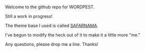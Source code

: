 Welcome to the github repo for WORDPEST.

Still a work in progress!

The theme base I used is called [SAFARNAMA](https://github.com/hemangsk/safarnama).

I've begun to modify the heck out of it to make it a little more "me."

Any questions, please drop me a line. Thanks!

